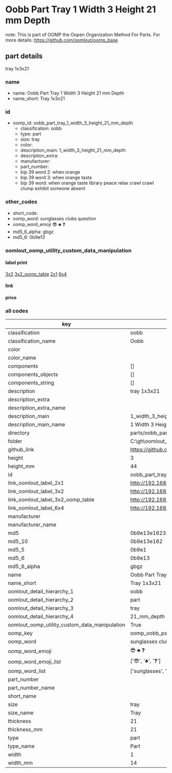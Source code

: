 # Oobb Part Tray 1 Width 3 Height 21 mm Depth  

note: This is part of OOMP the Oopen Organization Method For Parts. For more details: https://github.com/oomlout/oomp_base

##  part details
  



tray 1x3x21



### name
* name: Oobb Part Tray 1 Width 3 Height 21 mm Depth
* name_short: Tray 1x3x21 
### id
* oomp_id: oobb_part_tray_1_width_3_height_21_mm_depth
  * classification: oobb
  * type: part
  * size: tray
  * color: 
  * description_main: 1_width_3_height_21_mm_depth
  * description_extra: 
  * manufacturer: 
  * part_number: 
  * bip 39 word 2: when orange
  * bip 39 word 3: when orange taste
  * bip 39 word: when orange taste library peace relax crawl crawl clump exhibit someone absent

### other_codes
* short_code: 
* oomp_word: sunglasses clubs question
* oomp_word_emoji :sunglasses: :clubs: :question:
* md5_6_alpha: gbgz
* md5_6: 0b9e13






### oomlout_oomp_utility_custom_data_manipulation
#### label print
[3x2](http://192.168.1.245:1112/?label=oomp%20gbgz)
[3x2_oomp_table](http://192.168.1.108:1112/?label=oomp%20gbgz)
[2x1](http://192.168.1.242:1112/?label=oomp%20gbgz)
[6x4](http://192.168.1.55:1112/?label=oomp%20gbgz)    

#### link

                              

#### price







### all codes 
| key | value |  
| --- | --- |  
| classification | oobb |  
| classification_name | Oobb |  
| color |  |  
| color_name |  |  
| components | [] |  
| components_objects | [] |  
| components_string | [] |  
| description | tray 1x3x21 |  
| description_extra |  |  
| description_extra_name |  |  
| description_main | 1_width_3_height_21_mm_depth |  
| description_main_name | 1 Width 3 Height 21 mm Depth |  
| directory | parts/oobb_part_tray_1_width_3_height_21_mm_depth |  
| folder | C:\gh\oomlout_oobb_version_4_generated_parts\things\oobb_part_tray_1_width_3_height_21_mm_depth |  
| github_link | https://github.com/oomlout/oomlout_oomp_part_src/tree/main/parts/oobb_part_tray_1_width_3_height_21_mm_depth |  
| height | 3 |  
| height_mm | 44 |  
| id | oobb_part_tray_1_width_3_height_21_mm_depth |  
| link_oomlout_label_2x1 | http://192.168.1.242:1112/?label=oomp%20gbgz |  
| link_oomlout_label_3x2 | http://192.168.1.245:1112/?label=oomp%20gbgz |  
| link_oomlout_label_3x2_oomp_table | http://192.168.1.108:1112/?label=oomp%20gbgz |  
| link_oomlout_label_6x4 | http://192.168.1.55:1112/?label=oomp%20gbgz |  
| manufacturer |  |  
| manufacturer_name |  |  
| md5 | 0b9e13e16232a656d450e811bc66f7d1 |  
| md5_10 | 0b9e13e162 |  
| md5_5 | 0b9e1 |  
| md5_6 | 0b9e13 |  
| md5_6_alpha | gbgz |  
| name | Oobb Part Tray 1 Width 3 Height 21 mm Depth |  
| name_short | Tray 1x3x21  |  
| oomlout_detail_hierarchy_1 | oobb |  
| oomlout_detail_hierarchy_2 | part |  
| oomlout_detail_hierarchy_3 | tray |  
| oomlout_detail_hierarchy_4 | 21_mm_depth |  
| oomlout_oomp_utility_custom_data_manipulation | True |  
| oomp_key | oomp_oobb_part_tray_1_width_3_height_21_mm_depth |  
| oomp_word | sunglasses clubs question |  
| oomp_word_emoji | :sunglasses: :clubs: :question: |  
| oomp_word_emoji_list | [':sunglasses:', ':clubs:', ':question:'] |  
| oomp_word_list | ['sunglasses', 'clubs', 'question'] |  
| part_number |  |  
| part_number_name |  |  
| short_name |  |  
| size | tray |  
| size_name | Tray |  
| thickness | 21 |  
| thickness_mm | 21 |  
| type | part |  
| type_name | Part |  
| width | 1 |  
| width_mm | 14 |  
